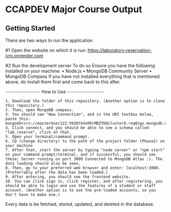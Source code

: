 
# CCAPDEV Major Course Output

## Getting Started
There are two ways to run the application

#1 Open the website on which it is run: https://laboratory-reservation-jvni.onrender.com

#2 Run the development server
To do so
Ensure you have the following installed on your machine:
  • Node.js
  • MongoDB Community Server
  • MongoDB Compass
If you have not installed everything that is mentioned above, do install them first and come back to this after.

----------------- How to Use ------------------
```
1. Download the folder of this repository. (Another option is to clone this repository.)
2. Then, open MongoDB compass.
3. You should see "New Connection", and in the URI textbox below, paste this: mongodb+srv://masterUser122:Y6SDtkXn09rMDZTO@cluster0.req0igx.mongodb.net/
4. Click connect, and you should be able to see a schema called "lab_reserve", click on that.
5. Open your terminal/command prompt.
6. CD (change directory) to the path of the project folder (Phase2) on your machine
7. After that, start the server by typing "node server" or "npm start" on your command prompt/terminal, and if successful, you should see these: Server running on port 3000 Connected to MongoDB Atlas :). The data loading should also be seen.
8. Then, go to your preferred web browser and enter: localhost:3000. (Preferrably after the data has been loaded.)
9. After entering, you should see the frontend website.
10. You can click sign in, click register, and after registering, you should be able to login and use the features of a student or staff account. (Another option is to use the pre-loaded accounts, so you don't have to make one.)
```    
Every data is be fetched, stored, updated, and deleted in the database.
